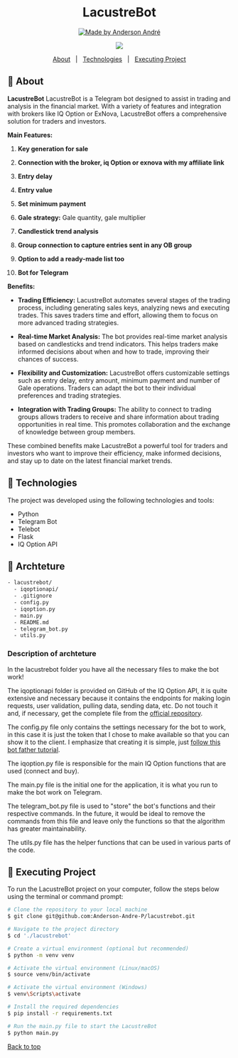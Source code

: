 <h1 align="center">LacustreBot</h1>

<p align="center">
  <a href="https://github.com/Anderson-Andre-P/lacustrebot">
    <img alt="Made by Anderson André" src="https://img.shields.io/badge/-Github-3D7BF7?style=for-the-badge&logo=Github&logoColor=white&link=https://github.com/Anderson-Andre-P" />
  </a>
  </p>

  <p align="center">
    <img src="https://img.shields.io/badge/lacustrebot-18.01.2024-3D7BF7?style=for-the-badge&labelColor=3D7BF7">
</p>

<p align="center">
  <a href="#dart-about">About</a> &#xa0; | &#xa0; 
  <a href="#rocket-technologies">Technologies</a> &#xa0; | &#xa0;
  <a href="#checkered_flag-executing-project">Executing Project</a>
</p>

## :dart: About

**LacustreBot** LacustreBot is a Telegram bot designed to assist in trading and analysis in the financial market. With a variety of features and integration with brokers like IQ Option or ExNova, LacustreBot offers a comprehensive solution for traders and investors.

**Main Features:**

1. **Key generation for sale**

2. **Connection with the broker, iq Option or exnova with my affiliate link**

3. **Entry delay**

4. **Entry value**

5. **Set minimum payment**

6. **Gale strategy:** Gale quantity, gale multiplier

7. **Candlestick trend analysis**

8. **Group connection to capture entries sent in any OB group**

9. **Option to add a ready-made list too**

10. **Bot for Telegram**

**Benefits:**

- **Trading Efficiency:** LacustreBot automates several stages of the trading process, including generating sales keys, analyzing news and executing trades. This saves traders time and effort, allowing them to focus on more advanced trading strategies.

- **Real-time Market Analysis:** The bot provides real-time market analysis based on candlesticks and trend indicators. This helps traders make informed decisions about when and how to trade, improving their chances of success.

- **Flexibility and Customization:** LacustreBot offers customizable settings such as entry delay, entry amount, minimum payment and number of Gale operations. Traders can adapt the bot to their individual preferences and trading strategies.

- **Integration with Trading Groups:** The ability to connect to trading groups allows traders to receive and share information about trading opportunities in real time. This promotes collaboration and the exchange of knowledge between group members.

These combined benefits make LacustreBot a powerful tool for traders and investors who want to improve their efficiency, make informed decisions, and stay up to date on the latest financial market trends.

## :rocket: Technologies

The project was developed using the following technologies and tools:

- Python
- Telegram Bot
- Telebot
- Flask
- IQ Option API

## :rocket: Archteture

```bash
- lacustrebot/
  - iqoptionapi/
  - .gitignore
  - config.py
  - iqoption.py
  - main.py
  - README.md
  - telegram_bot.py
  - utils.py
```

### Description of archteture

In the lacustrebot folder you have all the necessary files to make the bot work!

The iqoptionapi folder is provided on GitHub of the IQ Option API, it is quite extensive and necessary because it contains the endpoints for making login requests, user validation, pulling data, sending data, etc. Do not touch it and, if necessary, get the complete file from the [official repository](https://github.com/iqoptionapi/iqoptionapi).

The config.py file only contains the settings necessary for the bot to work, in this case it is just the token that I chose to make available so that you can show it to the client. I emphasize that creating it is simple, just [follow this bot father tutorial](https://core.telegram.org/bots/tutorial).

The iqoption.py file is responsible for the main IQ Option functions that are used (connect and buy).

The main.py file is the initial one for the application, it is what you run to make the bot work on Telegram.

The telegram_bot.py file is used to "store" the bot's functions and their respective commands. In the future, it would be ideal to remove the commands from this file and leave only the functions so that the algorithm has greater maintainability.

The utils.py file has the helper functions that can be used in various parts of the code.

## :checkered_flag: Executing Project

To run the LacustreBot project on your computer, follow the steps below using the terminal or command prompt:

```bash
# Clone the repository to your local machine
$ git clone git@github.com:Anderson-Andre-P/lacustrebot.git

# Navigate to the project directory
$ cd './lacustrebot'

# Create a virtual environment (optional but recommended)
$ python -m venv venv

# Activate the virtual environment (Linux/macOS)
$ source venv/bin/activate

# Activate the virtual environment (Windows)
$ venv\Scripts\activate

# Install the required dependencies
$ pip install -r requirements.txt

# Run the main.py file to start the LacustreBot
$ python main.py
```

<a href="#top">Back to top</a>
